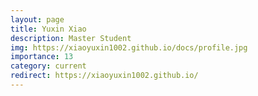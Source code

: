 ```yaml
---
layout: page
title: Yuxin Xiao
description: Master Student
img: https://xiaoyuxin1002.github.io/docs/profile.jpg
importance: 13
category: current
redirect: https://xiaoyuxin1002.github.io/
---
```

